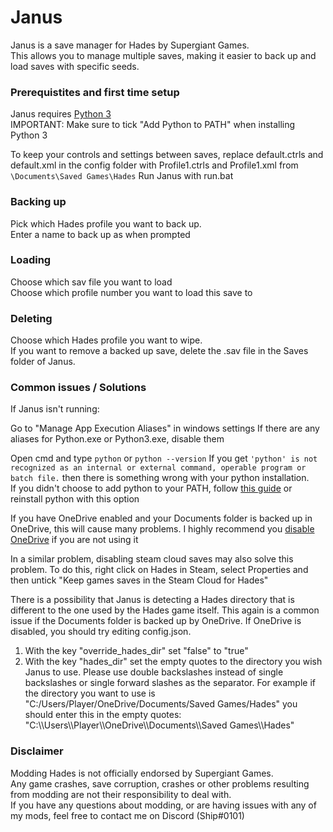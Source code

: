 # Janus
Janus is a save manager for Hades by Supergiant Games.   
This allows you to manage multiple saves, making it easier to back up and load saves with specific seeds.  
### Prerequistites and first time setup
Janus requires [Python 3](www.python.org/downloads/release/latest)  
IMPORTANT: Make sure to tick "Add Python to PATH" when installing Python 3

To keep your controls and settings between saves, replace default.ctrls and default.xml in the config folder with Profile1.ctrls and Profile1.xml from `\Documents\Saved Games\Hades`
Run Janus with run.bat
### Backing up
Pick which Hades profile you want to back up.   
Enter a name to back up as when prompted
### Loading
Choose which sav file you want to load  
Choose which profile number you want to load this save to
### Deleting
Choose which Hades profile you want to wipe.  
If you want to remove a backed up save, delete the .sav file in the Saves folder of Janus.

### Common issues / Solutions
If Janus isn't running:

Go to "Manage App Execution Aliases" in windows settings
If there are any aliases for Python.exe or Python3.exe, disable them

Open cmd and type `python` or `python --version`
If you get `'python' is not recognized as an internal or external command, operable program or batch file.` then there is something wrong with your python installation.  
If you didn't choose to add python to your PATH, follow [this guide](https://geek-university.com/python/add-python-to-the-windows-path/) or reinstall python with this option

If you have OneDrive enabled and your Documents folder is backed up in OneDrive, this will cause many problems. I highly recommend you [disable OneDrive](https://support.microsoft.com/en-us/office/turn-off-disable-or-uninstall-onedrive-f32a17ce-3336-40fe-9c38-6efb09f944b0) if you are not using it 

In a similar problem, disabling steam cloud saves may also solve this problem. To do this, right click on Hades in Steam, select Properties and then untick "Keep games saves in the Steam Cloud for Hades"

There is a possibility that Janus is detecting a Hades directory that is different to the one used by the Hades game itself. This again is a common issue if the Documents folder is backed up by OneDrive. If OneDrive is disabled, you should try editing config.json.  

1. With the key "override_hades_dir" set "false" to "true"
2. With the key "hades_dir" set the empty quotes to the directory you wish Janus to use. Please use double backslashes instead of single backslashes or single forward slashes as the separator. For example if the directory you want to use is "C:/Users/Player/OneDrive/Documents/Saved Games/Hades" you should enter this in the empty quotes: "C:\\\Users\\\Player\\\OneDrive\\\Documents\\\Saved Games\\\Hades"

### Disclaimer
Modding Hades is not officially endorsed by Supergiant Games.  
Any game crashes, save corruption, crashes or other problems resulting from modding are not their responsibility to deal with.  
If you have any questions about modding, or are having issues with any of my mods, feel free to contact me on Discord (Ship#0101)
